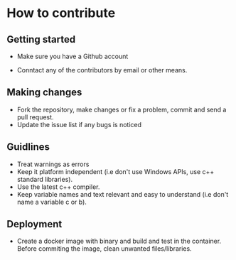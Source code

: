 How to contribute
================================================

## Getting started 

- Make sure you have a Github account

- Conntact any of the contributors by email or other means.

## Making changes

- Fork the repository, make changes or fix a problem, commit and send a pull request.
- Update the issue list if any bugs is noticed

## Guidlines
- Treat warnings as errors
- Keep it platform independent (i.e don't use Windows APIs, use c++ standard libraries).
- Use the latest c++ compiler.
- Keep variable names and text relevant and easy to understand (i.e don't name a variable c or b).

## Deployment
- Create a docker image with binary and build and test in the container. Before commiting the image, clean unwanted files/libraries. 

